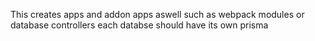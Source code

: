 This creates apps and addon apps aswell such as webpack modules or database controllers each databse should have its own prisma
